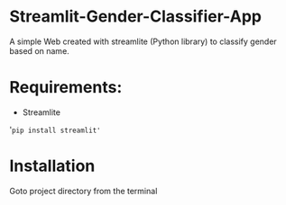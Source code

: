 # Streamlit-Gender-Classifier-App

A simple Web created with streamlite (Python library) to classify gender based on name.


# Requirements:
* Streamlite

'`pip install streamlit'`


# Installation
Goto project directory from the terminal
